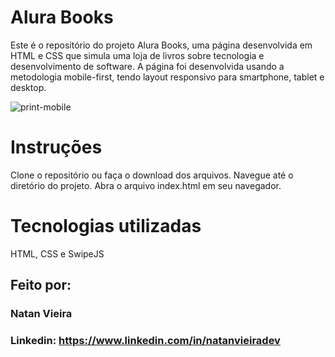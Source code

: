 # Alura Books

Este é o repositório do projeto Alura Books, uma página desenvolvida em HTML e CSS que simula uma loja de livros sobre tecnologia e desenvolvimento de software. A página foi desenvolvida usando a metodologia mobile-first, tendo layout responsivo para smartphone, tablet e desktop.

![print-mobile](https://github.com/natanstark/alura-books/assets/132853635/f33ffd19-7161-45f8-b023-e6d85c757e91)

# Instruções
Clone o repositório ou faça o download dos arquivos.
Navegue até o diretório do projeto.
Abra o arquivo index.html em seu navegador.

# Tecnologias utilizadas

HTML, CSS e SwipeJS

## Feito por:

### Natan Vieira

### Linkedin: https://www.linkedin.com/in/natanvieiradev
